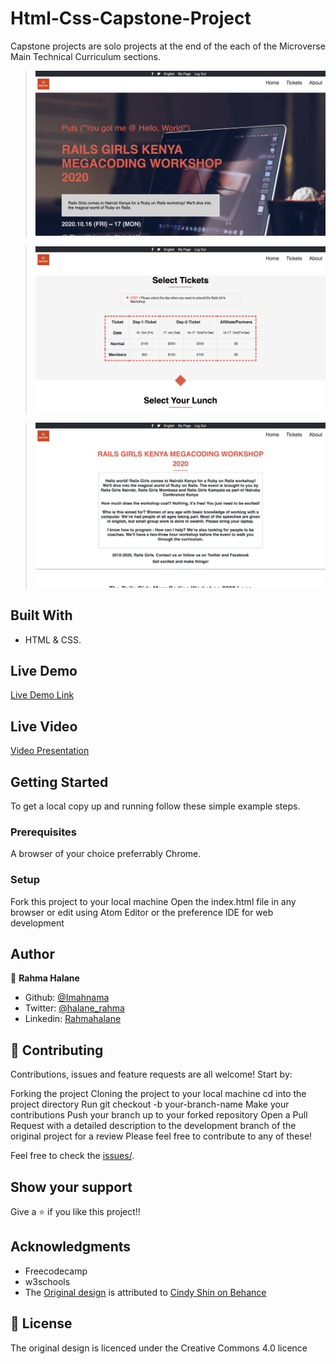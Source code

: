 # Html-Css-Capstone-Project
Capstone projects are solo projects at the end of the each of the Microverse Main Technical Curriculum sections.

> ![screenshot](1.png)

> ![screenshot](2.png)

> ![screenshot](3.png)

## Built With

- HTML & CSS.


## Live Demo

[Live Demo Link](https://rawcdn.githack.com/imahnama/Html-Css-Capstone-Project/53b6b09924af31fa7fc401a48adc2a85f76fc8b7/index.html)


## Live Video

[ Video Presentation](https://www.loom.com/share/b579678f332f413d943cf4c573753693)

## Getting Started

To get a local copy up and running follow these simple example steps.

### Prerequisites

A browser of your choice preferrably Chrome.

### Setup

Fork this project to your local machine
Open the index.html file in any browser or edit using Atom Editor or the preference IDE for web development


## Author

👤 **Rahma Halane**

- Github: [@Imahnama](https://github.com/imahnama)
- Twitter: [@halane_rahma](https://twitter.com/halane_rahma)
- Linkedin: [Rahmahalane](https://linkedin.com/Rahmahalane)

## 🤝 Contributing

Contributions, issues and feature requests are all welcome! Start by:

Forking the project
Cloning the project to your local machine
cd into the project directory
Run git checkout -b your-branch-name
Make your contributions
Push your branch up to your forked repository
Open a Pull Request with a detailed description to the development branch of the original project for a review
Please feel free to contribute to any of these!

Feel free to check the [issues/](https://github.com/imahnama/Html-Css-Capstone-Project/issues).

## Show your support

Give a ⭐️ if you like this project!!

## Acknowledgments

- Freecodecamp
- w3schools
- The [Original design](https://www.behance.net/gallery/29845175/CC-Global-Summit-2015) is attributed to [Cindy Shin on Behance](https://www.behance.net/adagio07)

## 📝 License

The original design is licenced under the Creative Commons 4.0 licence
